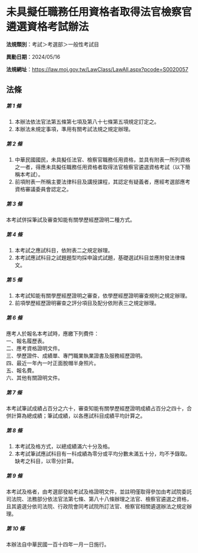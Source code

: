 # 未具擬任職務任用資格者取得法官檢察官遴選資格考試辦法

**法規類別**：考試＞考選部＞一般性考試目

**異動日期**：2024/05/16  

**法規網址**：https://law.moj.gov.tw/LawClass/LawAll.aspx?pcode=S0020057





## 法條
##### 第 1 條
1. 本辦法依法官法第五條第七項及第八十七條第五項規定訂定之。
1. 本辦法未規定事項，準用有關考試法規之規定辦理。

##### 第 2 條
1. 中華民國國民，未具擬任法官、檢察官職務任用資格，並具有附表一所列資格之一者，得應未具擬任職務任用資格者取得法官檢察官遴選資格考試（以下簡稱本考試）。
1. 前項附表一所稱主要法律科目及講授課程，其認定有疑義者，應經考選部應考資格審議委員會認定之。

##### 第 3 條
本考試併採筆試及審查知能有關學歷經歷證明二種方式。

##### 第 4 條
1. 本考試之應試科目，依附表二之規定辦理。
1. 本考試應試科目之試題題型均採申論式試題，基礎選試科目並應附發法律條文。

##### 第 5 條
1. 本考試知能有關學歷經歷證明之審查，依學歷經歷證明審查規則之規定辦理。
1. 前項學歷經歷證明審查之評分項目及配分依附表三之規定辦理。

##### 第 6 條
應考人於報名本考試時，應繳下列費件：  
一、報名履歷表。  
二、應考資格證明文件。  
三、學歷證件、成績單、專門職業執業證書及服務經歷證明。  
四、最近一年內一吋正面脫帽半身照片。  
五、報名費。  
六、其他有關證明文件。  

##### 第 7 條
本考試筆試成績占百分之六十，審查知能有關學歷經歷證明成績占百分之四十，合併計算為總成績；筆試成績，以各應試科目成績平均計算之。

##### 第 8 條
1. 本考試及格方式，以總成績滿六十分及格。
1. 本考試筆試應試科目有一科成績為零分或平均分數未滿五十分，均不予錄取。缺考之科目，以零分計算。

##### 第 9 條
本考試及格者，由考選部發給考試及格證明文件，並註明僅取得參加由考試院委託司法院、法務部分依法官法第七條、第八十八條辦理之法官、檢察官遴選之資格，且其遴選分依司法院、行政院會同考試院所訂法官、檢察官相關遴選辦法之規定辦理。

##### 第 10 條
本辦法自中華民國一百十四年一月一日施行。


